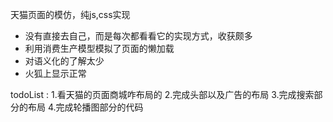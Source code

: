 天猫页面的模仿，纯js,css实现

* 没有直接去自己，而是每次都看看它的实现方式，收获颇多
* 利用消费生产模型模拟了页面的懒加载
* 对语义化的了解太少
* 火狐上显示正常

todoList :
1.看天猫的页面商城咋布局的
2.完成头部以及广告的布局
3.完成搜索部分的布局
4.完成轮播图部分的代码
